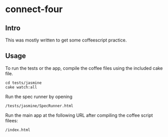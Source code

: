 connect-four
============

Intro
-----

This was mostly written to get some coffeescript practice.

Usage
-----

To run the tests or the app, compile the coffee files using the included cake 
file. 

    cd tests/jasmine
    cake watch:all

Run the spec runner by opening

    /tests/jasmine/SpecRunner.html

Run the main app at the following URL after compiling the coffee script
filees:

    /index.html

